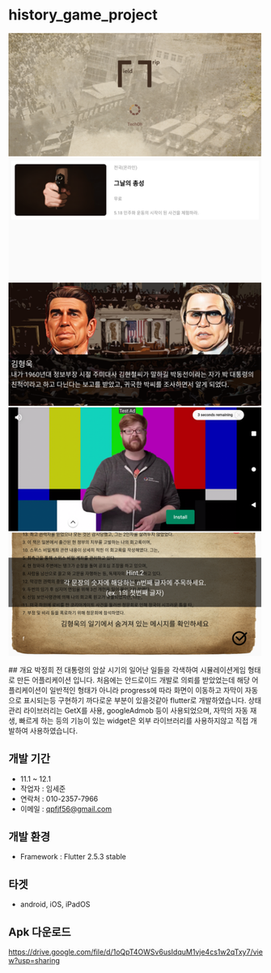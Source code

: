 # history_game_project

<p>
<img src="./res/f1.png" width="500"/>
<img src="./res/f2.png" width="500"/>
<img src="./res/f3.png" width="500"/>
<img src="./res/f4.png" width="500"/>
<img src="./res/f5.png" width="500"/>
 </p>
## 개요
 박정희 전 대통령의 암살 시기의 일어난 일들을 각색하여 시뮬레이션게임 형태로 만든 어플리케이션 입니다.   
 처음에는 안드로이드 개발로 의뢰를 받았었는데 해당 어플리케이션이 일반적인 형태가 아니라 progress에 따라 화면이 이동하고 자막이 자동으로 표시되는등 구현하기 까다로운 부분이 있을것같아 flutter로 개발하였습니다.    
 상태관리 라이브러리는 GetX를 사용, googleAdmob 등이 사용되었으며, 자막의 자동 재생, 빠르게 하는 등의 기능이 있는 widget은 외부 라이브러리를 사용하지않고 직접 개발하여 사용하였습니다.
 
## 개발 기간
 - 11.1 ~ 12.1   
 - 작업자 : 임세준   
 - 연락처 : 010-2357-7966   
 - 이메일 : qpfjf56@gmail.com

## 개발 환경
 - Framework : Flutter 2.5.3 stable

## 타겟
 - android, iOS, iPadOS


## Apk 다운로드
https://drive.google.com/file/d/1oQpT4OWSv6usIdquM1vje4cs1w2qTxy7/view?usp=sharing
